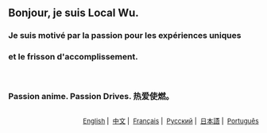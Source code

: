## Bonjour, je suis Local Wu.

### Je suis motivé par la passion pour les expériences uniques <br/>

### et le frisson d'accomplissement. <br/>

<br/>

### Passion anime. Passion Drives. 热爱使燃。

##

<p align="right" style="color:black; font-size: small;">
  <a href="https://github.com/localwu/localwu/blob/main/README.md"><span>English</span></a>&nbsp|&nbsp
  <a href="https://github.com/localwu/localwu/blob/main/MultilingualVers/README_CN.md"><span>中文</span></a>&nbsp|&nbsp
  <a href="https://github.com/localwu/localwu/blob/main/MultilingualVers/README_FR.md"><span>Français</span></a>&nbsp|&nbsp
  <a href="https://github.com/localwu/localwu/blob/main/MultilingualVers/README_RU.md"><span>Русский</span></a>&nbsp|&nbsp
  <a href="https://github.com/localwu/localwu/blob/main/MultilingualVers/README_JP.md"><span>日本語</span></a>&nbsp|&nbsp
  <a href="https://github.com/localwu/localwu/blob/main/MultilingualVers/README_PT.md"><span>Português</span></a>
</p>
